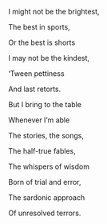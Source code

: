 I might not be the brightest,

The best in sports,

Or the best is shorts

I may not be the kindest,

‘Tween pettiness 

And last retorts.

  

But I bring to the table

Whenever I’m able 

The stories, the songs,

The half-true fables,

The whispers of wisdom

Born of trial and error,

The sardonic approach

Of unresolved terrors.